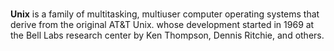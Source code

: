 ###
**Unix** is a family of multitasking, multiuser computer operating systems that derive from the original AT&T Unix. whose development started in 1969 at the Bell Labs research center by Ken Thompson, Dennis Ritchie, and others.
